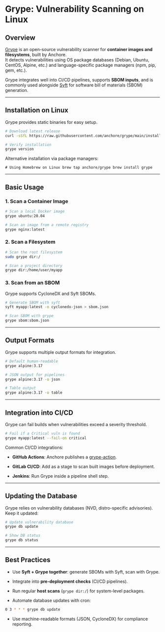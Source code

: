 # Grype: Vulnerability Scanning on Linux

## Overview

[Grype](https://github.com/anchore/grype) is an open-source vulnerability scanner for **container images and filesystems**, built by Anchore.  
It detects vulnerabilities using OS package databases (Debian, Ubuntu, CentOS, Alpine, etc.) and language-specific package managers (npm, pip, gem, etc.).

Grype integrates well into CI/CD pipelines, supports **SBOM inputs**, and is commonly used alongside [Syft](https://github.com/anchore/syft) for software bill of materials (SBOM) generation.

---

## Installation on Linux

Grype provides static binaries for easy setup.

```bash
# Download latest release
curl -sSfL https://raw.githubusercontent.com/anchore/grype/main/install.sh | sudo sh -s -- -b /usr/local/bin

# Verify installation
grype version
```

Alternative installation via package managers:

`# Using Homebrew on Linux brew tap anchore/grype brew install grype`

---

## Basic Usage

### 1. Scan a Container Image

```bash
# Scan a local Docker image
grype ubuntu:20.04

# Scan an image from a remote registry
grype nginx:latest
```

### 2. Scan a Filesystem

```bash
# Scan the root filesystem
sudo grype dir:/

# Scan a project directory
grype dir:/home/user/myapp
```

### 3. Scan from an SBOM

Grype supports CycloneDX and Syft SBOMs.

```bash
# Generate SBOM with syft
syft myapp:latest -o cyclonedx-json > sbom.json

# Scan SBOM with grype
grype sbom:sbom.json
```

---

## Output Formats

Grype supports multiple output formats for integration.

```bash
# Default human-readable
grype alpine:3.17

# JSON output for pipelines
grype alpine:3.17 -o json

# Table output
grype alpine:3.17 -o table
```

---

## Integration into CI/CD

Grype can fail builds when vulnerabilities exceed a severity threshold.

```bash
# Fail if a Critical vuln is found
grype myapp:latest --fail-on critical
```

Common CI/CD integrations:

- **GitHub Actions**: Anchore publishes a [grype-action](https://github.com/marketplace/actions/scan-for-vulnerabilities-with-grype).
    
- **GitLab CI/CD**: Add as a stage to scan built images before deployment.
    
- **Jenkins**: Run Grype inside a pipeline shell step.
    

---

## Updating the Database

Grype relies on vulnerability databases (NVD, distro-specific advisories). Keep it updated:

```bash
# Update vulnerability database
grype db update

# Show DB status
grype db status
```

---

## Best Practices

- Use **Syft + Grype together**: generate SBOMs with Syft, scan with Grype.
    
- Integrate into **pre-deployment checks** (CI/CD pipelines).
    
- Run regular **host scans** (`grype dir:/`) for system-level packages.
    
- Automate database updates with cron:
    
```bash
0 3 * * * grype db update
```
    
- Use machine-readable formats (JSON, CycloneDX) for compliance reporting.

